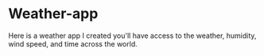 # Weather-app
Here is a weather app I created
you'll have access to the weather, humidity, wind speed, and time across the world.
